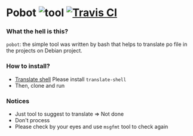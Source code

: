 # Pobot ![tool](https://img.shields.io/:tool-pobot-brightgreen.svg) [![Travis CI](https://travis-ci.org/Debian-VN/pobot.svg?branch=master)](https://travis-ci.org/Debian-VN/pobot)
### What the hell is this?
`pobot`: the simple tool was written by bash that helps to translate po file in the projects on Debian project.

### How to install?
- [Translate shell](https://github.com/soimort/translate-shell)
  Please install `translate-shell`
- Then, clone and run

### Notices

- Just tool to suggest to translate => Not done
- Don't process <tag>
- Please check by your eyes and use `msgfmt` tool to check again
